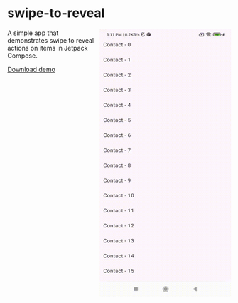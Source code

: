 # swipe-to-reveal

<img align="right" width="296" height="600" src="https://github.com/raheemadamboev/swipe-to-reveal/blob/main/extra/banner.gif" />

A simple app that demonstrates swipe to reveal actions on items in Jetpack Compose.

[Download demo](https://github.com/raheemadamboev/swipe-to-reveal/blob/main/extra/app-debug.apk)
